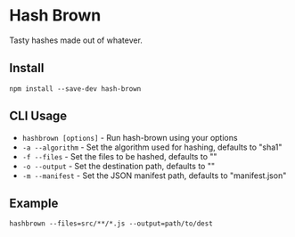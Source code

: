 # Hash Brown

Tasty hashes made out of whatever.

## Install
`npm install --save-dev hash-brown`

## CLI Usage

- `hashbrown [options]` - Run hash-brown using your options
- `-a --algorithm` - Set the algorithm used for hashing, defaults to "sha1"
- `-f --files` - Set the files to be hashed, defaults to ""
- `-o --output` - Set the destination path, defaults to ""
- `-m --manifest` - Set the JSON manifest path, defaults to "manifest.json"

## Example
`hashbrown --files=src/**/*.js --output=path/to/dest`
